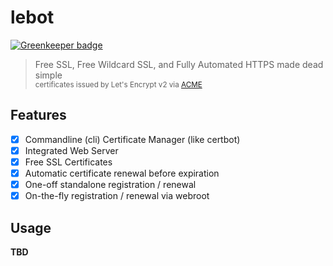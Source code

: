# lebot

[![Greenkeeper badge](https://badges.greenkeeper.io/taoyuan/lebot.svg)](https://greenkeeper.io/)

> Free SSL, Free Wildcard SSL, and Fully Automated HTTPS made dead simple<br>
  <small>certificates issued by Let's Encrypt v2 via [ACME](https://git.coolaj86.com/coolaj86/acme-v2.js)</small>

## Features

- [x] Commandline (cli) Certificate Manager (like certbot)
- [x] Integrated Web Server
- [x] Free SSL Certificates
- [x] Automatic certificate renewal before expiration
- [x] One-off standalone registration / renewal
- [x] On-the-fly registration / renewal via webroot

## Usage

__TBD__

